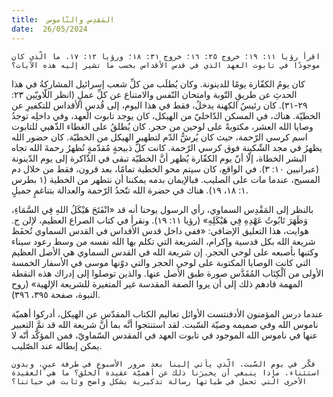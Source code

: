 ```yaml
---
title:  المَقدِس والنّاموس
date:  26/05/2024
---
```


`اقرأ رؤيا ١١: ١٩؛ خروج ٢٥: ١٦؛ خروج ٣١: ١٨؛ ورؤيا ١٢: ١٧. ما الّذي كان موجودًا في تابوت العهد الذي في قدس الأقداس بحسب ما تشير إليه هذه الآيات؟`

كان يومُ الكفّارة يومًا للدينونة. وكان يُطلَب من كلِّ شعب إسرائيل المشاركةُ في هذا الحدثِ عن طريقِ التّوبة وامتحان النّفس والامتناع عن كلِّ عملٍ (انظر اللّاويّين ٢٣: ٢٩-٣١). كان رئيسُ الكهنة يدخلُ، فقط في هذا اليوم، إلى قُدسِ الأقداس للتكفيرِ عن الخطيّة. هناك، في المسكن الدّاخليّ من الهيكل، كان يوجد تابوت العهد، وفي داخلِه توجدُ وصايا الله العشر، مكتوبةً على لوحين من حجر. كان يُطلقُ على الغطاء الذّهبي للتابوت اسم كرسي الرّحمة، حيث كان يُرشُّ الدّم لتطهير الهيكل من الخطيّة. كان حضور الله يظهرُ في مجد الشّكينة فوق كرسي الرّحمة. كانت كلُّ ذبيحةٍ مُقدّمةٍ تُظهرُ رحمةَ الله تجاه البشر الخطاة، إلّا أنّ يوم الكفّارة يُظهر أنَّ الخطيّة تبقى في الذّاكرة إلى يوم الدّينونة (عبرانيين ١٠: ٣). في الواقع، كان سيتم محو الخطية تمامًا، بعد قرون، فقط من خلال دم المسيح، عندما مات على الصليب. فبالإيمان بدمه يمكننا أن نتطهر من الخطية (١ بطرس ١: ١٨، ١٩). هناك في حضرة الله تتّحدُ الرّحمة والعدالة بتناغمٍ جميلٍ.

بالنظر إلى المَقْدِس السماوي، رأي الرسول يوحنا أنه قد «انْفَتَحَ هَيْكَلُ اللهِ فِي السَّمَاءِ، وَظَهَرَ تَابُوتُ عَهْدِهِ فِي هَيْكَلِهِ» (رؤيا ١١: ١٩). ونقرأ في كتاب الصراع العظيم، لإلن ج. هوايت، هذا التعليق الإضافي: «ففي داخل قدس الأقداس في القدس السماوي تُحفَظ شريعة الله بكل قدسية وإكرام، الشريعة التي تكلم بها الله نفسه من وسط رعود سيناء وكتبها بأصبعه على لوحي الحجر. إن شريعة الله في القدس السماوي هي الأصل العظيم التي كانت الوصايا المكتوبة على لوحي الحجر والتي دوّنها موسى في الأسفار الخمسة الأولى من اَلْكِتَاب المُقَدَّس صورة طبق الأصل عنها. والذين توصلوا إلى إدراك هذه النقطة المهمة قادهم ذلك إلى أن يروا الصفة المقدسة غير المتغيرة للشريعة الإلهية» (روح النبوة، صفحة ٣٩٥، ٣٩٦).

عندما درس المؤمنون الأدفنتست الأوائل تعاليم الكتاب المقدّس عن الهيكل، أدركوا أهميّة ناموس الله وفي صميمه وصيّة السّبت.  لقد استنتجوا أنَّه بما أنَّ شريعة الله قد تمَّ التعبير عنها في ناموس الله الموجود في تابوت العهد في المقدس السّماويّ، فمن المؤكّد أنّه لا يمكن إبطاله عند الصّليب.

`فكّر في يوم السّبت، الّذي يأتي إلينا بعد مرور الأسبوعِ في طرفة عينٍ، وبدون استثناء. ماذا ينبغي أن يخبرَنا ذلك عن أهميّة عقيدة الخلق؟ ما هي العقيدة الأخرى الّتي تحمل في طياتها رسالة تذكيرية بشكل واضح وثابت في حياتنا؟`